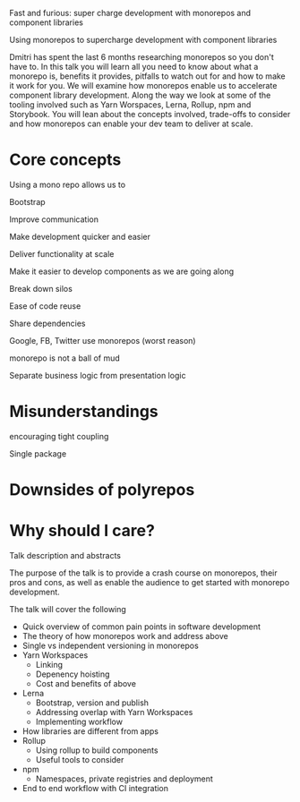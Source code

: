 Fast and furious: super charge development with monorepos and component libraries

Using monorepos to supercharge development with component libraries

Dmitri has spent the last 6 months researching monorepos so you don't have to. In this talk you will learn all you need to know about what a monorepo is, benefits it provides, pitfalls to watch out for and how to make it work for you. We will examine how monorepos enable us to accelerate component library development. Along the way we look at some of the tooling involved such as Yarn Worspaces, Lerna, Rollup, npm and Storybook. You will lean about the concepts involved, trade-offs to consider and how monorepos can enable your dev team to deliver at scale.

# Core concepts

Using a mono repo allows us to

Bootstrap

Improve communication

Make development quicker and easier

Deliver functionality at scale

Make it easier to develop components as we are going along

Break down silos

Ease of code reuse

Share dependencies

Google, FB, Twitter use monorepos (worst reason)

monorepo is not a ball of mud

Separate business logic from presentation logic

# Misunderstandings

encouraging tight coupling

Single package

# Downsides of polyrepos

# Why should I care?

Talk description and abstracts

The purpose of the talk is to provide a crash course on monorepos, their pros and cons, as well as enable the audience to get started with monorepo development.

The talk will cover the following

- Quick overview of common pain points in software development
- The theory of how monorepos work and address above
- Single vs independent versioning in monorepos
- Yarn Workspaces
  - Linking
  - Depenency hoisting
  - Cost and benefits of above
- Lerna
  - Bootstrap, version and publish
  - Addressing overlap with Yarn Workspaces
  - Implementing workflow
- How libraries are different from apps
- Rollup
  - Using rollup to build components
  - Useful tools to consider
- npm
  - Namespaces, private registries and deployment
- End to end workflow with CI integration
